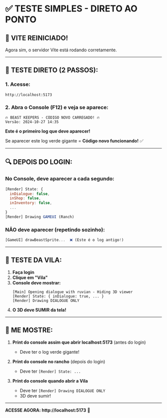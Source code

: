 # ✅ TESTE SIMPLES - DIRETO AO PONTO

## 🚀 VITE REINICIADO!

Agora sim, o servidor Vite está rodando corretamente.

---

## 🎯 TESTE DIRETO (2 PASSOS):

### **1. Acesse:**
```
http://localhost:5173
```

### **2. Abra o Console (F12) e veja se aparece:**

```
🔥 BEAST KEEPERS - CÓDIGO NOVO CARREGADO! 🔥
Versão: 2024-10-27 14:35
```

**Este é o primeiro log que deve aparecer!**

Se aparecer este log verde gigante = **Código novo funcionando!** ✅

---

## 🔍 DEPOIS DO LOGIN:

### **No Console, deve aparecer a cada segundo:**

```javascript
[Render] State: {
  inDialogue: false,
  inShop: false,
  inInventory: false,
  ...
}
[Render] Drawing GAMEUI (Ranch)
```

### **NÃO deve aparecer (repetindo sozinho):**

```javascript
[GameUI] drawBeastSprite...  ❌ (Este é o log antigo!)
```

---

## 🧪 TESTE DA VILA:

1. **Faça login**
2. **Clique em "Vila"**
3. **Console deve mostrar:**
   ```
   [Main] Opening dialogue with ruvian - Hiding 3D viewer
   [Render] State: { inDialogue: true, ... }
   [Render] Drawing DIALOGUE ONLY
   ```
4. **O 3D deve SUMIR da tela!**

---

## 📸 ME MOSTRE:

1. **Print do console assim que abrir localhost:5173** (antes do login)
   - Deve ter o log verde gigante!

2. **Print do console no rancho** (depois do login)
   - Deve ter `[Render] State: ...`

3. **Print do console quando abrir a Vila**
   - Deve ter `[Render] Drawing DIALOGUE ONLY`
   - 3D deve sumir!

---

**ACESSE AGORA: http://localhost:5173** 🚀

